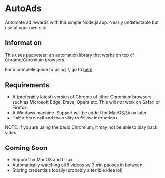 # AutoAds
Automate ad rewards with this simple Node.js app. Nearly undetectable but use at your own risk. 


## Information

This uses puppeteer, an automation library that works on top of Chrome/Chromium browsers.

For a complete guide to using it, go to [here](https://github.com/Orbis-Software-Services/AutoAds/blob/main/guide.md)

## Requirements

- A (preferably latest) version of Chrome of other Chromium browsers such as Microsoft Edge, Brave, Opera etc.
This will *not* work on Safari or Firefox. 
- A Windows machine. Support will be added for MacOS/Linux later. 
- Half a brain cell and the ability to follow instructions. 

NOTE: if you are using the basic Chromium, it may not be able to play back video. 

## Coming Soon
- Support for MacOS and Linux
- Automatically watching all 8 videos w/ 3 min pauses in between 
- Storing credentials locally (probably a terrible idea lol)